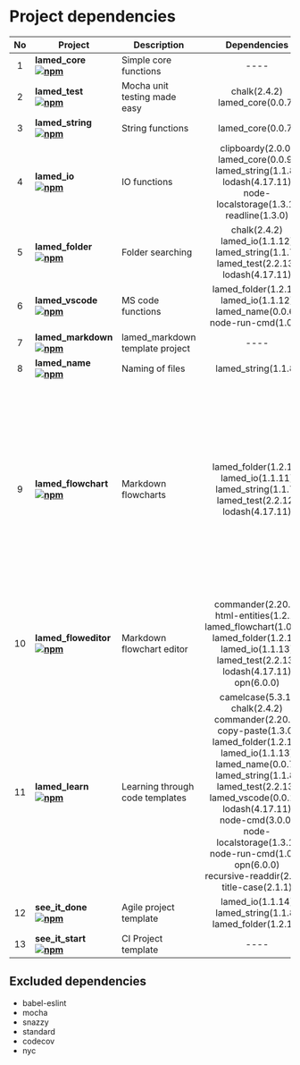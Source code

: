 # Project dependencies

No | Project | Description | Dependencies | devDependencies | Total
:----: | -------- | ------------ | :---------------: | :------------: | :-----:
1 | **lamed_core <br> [![npm](https://img.shields.io/npm/v/lamed_core.svg)](https://www.npmjs.org/package/lamed_core)** | Simple core functions | ---- | ---- | 0
2 | **lamed_test <br> [![npm](https://img.shields.io/npm/v/lamed_test.svg)](https://www.npmjs.org/package/lamed_test)** | Mocha unit testing made easy | chalk(2.4.2)<br>lamed_core(0.0.7) | ---- | 2
3 | **lamed_string <br> [![npm](https://img.shields.io/npm/v/lamed_string.svg)](https://www.npmjs.org/package/lamed_string)** | String functions | lamed_core(0.0.7) | lamed_test(2.2.13) | 2
4 | **lamed_io <br> [![npm](https://img.shields.io/npm/v/lamed_io.svg)](https://www.npmjs.org/package/lamed_io)** | IO functions | clipboardy(2.0.0)<br>lamed_core(0.0.9)<br>lamed_string(1.1.8)<br>lodash(4.17.11)<br>node-localstorage(1.3.1)<br>readline(1.3.0) | lamed_test(2.2.15) | 7
5 | **lamed_folder <br> [![npm](https://img.shields.io/npm/v/lamed_folder.svg)](https://www.npmjs.org/package/lamed_folder)** | Folder searching | chalk(2.4.2)<br>lamed_io(1.1.12)<br>lamed_string(1.1.7)<br>lamed_test(2.2.13)<br>lodash(4.17.11) | ---- | 5
6 | **lamed_vscode <br> [![npm](https://img.shields.io/npm/v/lamed_vscode.svg)](https://www.npmjs.org/package/lamed_vscode)** | MS code functions | lamed_folder(1.2.15)<br>lamed_io(1.1.12)<br>lamed_name(0.0.6)<br>node-run-cmd(1.0.1) | lamed_test(2.2.13) | 5
7 | **lamed_markdown <br> [![npm](https://img.shields.io/npm/v/lamed_markdown.svg)](https://www.npmjs.org/package/lamed_markdown)** | lamed_markdown template project | ---- | lamed_test(2.2.13) | 1
8 | **lamed_name <br> [![npm](https://img.shields.io/npm/v/lamed_name.svg)](https://www.npmjs.org/package/lamed_name)** | Naming of files | lamed_string(1.1.8) | lamed_test(2.2.13) | 2
9 | **lamed_flowchart <br> [![npm](https://img.shields.io/npm/v/lamed_flowchart.svg)](https://www.npmjs.org/package/lamed_flowchart)** | Markdown flowcharts | lamed_folder(1.2.15)<br>lamed_io(1.1.11)<br>lamed_string(1.1.7)<br>lamed_test(2.2.12)<br>lodash(4.17.11) | babel-core(6.26.3)<br>babel-loader(8.0.6)<br>babel-preset-env(1.7.0)<br>chalk(2.4.2)<br>expect(24.8.0)<br>html-entities(1.2.1)<br>opn(6.0.0)<br>uglifyjs-webpack-plugin(2.1.3)<br>webpack(4.32.2)<br>webpack-cli(3.3.2)<br>webpack-strip-block(0.2.0)<br>lamed_test(2.2.13) | 17
10 | **lamed_floweditor <br> [![npm](https://img.shields.io/npm/v/lamed_floweditor.svg)](https://www.npmjs.org/package/lamed_floweditor)** | Markdown flowchart editor | commander(2.20.0)<br>html-entities(1.2.1)<br>lamed_flowchart(1.0.25)<br>lamed_folder(1.2.16)<br>lamed_io(1.1.13)<br>lamed_test(2.2.13)<br>lodash(4.17.11)<br>opn(6.0.0) | expect(24.8.0)<br>lamed_test(2.2.13) | 10
11 | **lamed_learn <br> [![npm](https://img.shields.io/npm/v/lamed_learn.svg)](https://www.npmjs.org/package/lamed_learn)** | Learning through code templates | camelcase(5.3.1)<br>chalk(2.4.2)<br>commander(2.20.0)<br>copy-paste(1.3.0)<br>lamed_folder(1.2.16)<br>lamed_io(1.1.13)<br>lamed_name(0.0.7)<br>lamed_string(1.1.8)<br>lamed_test(2.2.13)<br>lamed_vscode(0.0.10)<br>lodash(4.17.11)<br>node-cmd(3.0.0)<br>node-localstorage(1.3.1)<br>node-run-cmd(1.0.1)<br>opn(6.0.0)<br>recursive-readdir(2.2.2)<br>title-case(2.1.1) | assert(2.0.0)<br>expect(24.8.0)<br>lamed_test(2.2.13) | 20
12 | **see_it_done <br> [![npm](https://img.shields.io/npm/v/see_it_done.svg)](https://www.npmjs.org/package/see_it_done)** | Agile project template | lamed_io(1.1.14)<br>lamed_string(1.1.8)<br>lamed_folder(1.2.16) | lamed_test(2.2.15) | 4
13 | **see_it_start <br> [![npm](https://img.shields.io/npm/v/see_it_start.svg)](https://www.npmjs.org/package/see_it_start)** | CI Project template | ---- | lamed_test(2.2.13) | 1

## Excluded dependencies

- babel-eslint
- mocha
- snazzy
- standard
- codecov
- nyc
